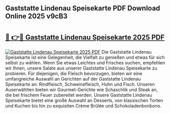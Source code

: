 ## Gaststatte Lindenau Speisekarte PDF Download Online 2025 v9cB3

# <h2><a href="http://gcaclf.nevu.top/?p=Gaststatte+Lindenau+Speisekarte">🔗 👉🔴 Gaststatte Lindenau Speisekarte 2025 PDF</a></h2>

[![Gaststatte Lindenau Speisekarte 2025 PDF](https://i.imgur.com/dBaPXMq.png)](http://gcaclf.nevu.top/?p=Gaststatte+Lindenau+Speisekarte)
Die Gaststatte Lindenau Speisekarte ist eine Gelegenheit, die Vielfalt zu genießen und etwas für sich selbst zu wählen. Wenn Sie etwas Leichtes und Frisches suchen, empfehlen wir Ihnen, unsere Salate aus unserer Gaststatte Lindenau Speisekarte zu probieren. Für diejenigen, die Fleisch bevorzugen, bieten wir eine umfangreiche Auswahl an Gerichten auf der Gaststatte Lindenau Speisekarte an: Rindfleisch, Schweinefleisch, Huhn und Fisch. Unseren Auserwählten bieten wir Gourmet-Gerichte wie Schaschlik und Steak an, die bei frischem Feuer zubereitet werden. Unsere Gaststatte Lindenau Speisekarte bietet eine große Auswahl an Desserts, von klassischen Torten und Kuchen bis hin zu exquisiten Crème Brûlée und Schokoladenbonbons.
